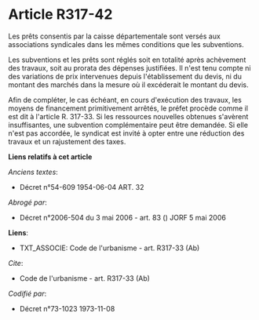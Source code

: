 # Article R317-42

Les prêts consentis par la caisse départementale sont versés aux associations syndicales dans les mêmes conditions que les
subventions.

Les subventions et les prêts sont réglés soit en totalité après achèvement des travaux, soit au prorata des dépenses
justifiées. Il n'est tenu compte ni des variations de prix intervenues depuis l'établissement du devis, ni du montant des
marchés dans la mesure où il excéderait le montant du devis.

Afin de compléter, le cas échéant, en cours d'exécution des travaux, les moyens de financement primitivement arrêtés, le
préfet procède comme il est dit à l'article R. 317-33. Si les ressources nouvelles obtenues s'avèrent insuffisantes, une
subvention complémentaire peut être demandée. Si elle n'est pas accordée, le syndicat est invité à opter entre une réduction
des travaux et un rajustement des taxes.

**Liens relatifs à cet article**

_Anciens textes_:

  - Décret n°54-609 1954-06-04 ART. 32

_Abrogé par_:

  - Décret n°2006-504 du 3 mai 2006 - art. 83 () JORF 5 mai 2006

**Liens**:

  - TXT_ASSOCIE: Code de l'urbanisme - art. R317-33 (Ab)

_Cite_:

  - Code de l'urbanisme - art. R317-33 (Ab)

_Codifié par_:

  - Décret n°73-1023 1973-11-08
